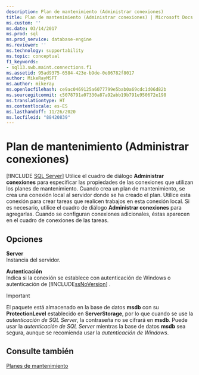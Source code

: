 ```yaml
---
description: Plan de mantenimiento (Administrar conexiones)
title: Plan de mantenimiento (Administrar conexiones) | Microsoft Docs
ms.custom: ''
ms.date: 03/14/2017
ms.prod: sql
ms.prod_service: database-engine
ms.reviewer: ''
ms.technology: supportability
ms.topic: conceptual
f1_keywords:
- sql13.swb.maint.connections.f1
ms.assetid: 95ad9375-6584-423e-b9de-0e86782f8017
author: MikeRayMSFT
ms.author: mikeray
ms.openlocfilehash: ce9ac0469125a6077799e5bab0a69cdc1d06d82b
ms.sourcegitcommit: c5078791a07330a87a92abb19b791e950672e198
ms.translationtype: HT
ms.contentlocale: es-ES
ms.lasthandoff: 11/26/2020
ms.locfileid: "88420839"
---
```

# <a name="maintenance-plan-manage-connections"></a>Plan de mantenimiento (Administrar conexiones)
 [!INCLUDE [SQL Server](../../includes/applies-to-version/sqlserver.md)]
   Utilice el cuadro de diálogo **Administrar conexiones** para especificar las propiedades de las conexiones que utilizan los planes de mantenimiento. Cuando crea un plan de mantenimiento, se crea una conexión local al servidor donde se ha creado el plan. Utilice esta conexión para crear tareas que realicen trabajos en esta conexión local. Si es necesario, utilice el cuadro de diálogo **Administrar conexiones** para agregarlas. Cuando se configuran conexiones adicionales, éstas aparecen en el cuadro de conexiones de las tareas.  
  
## <a name="options"></a>Opciones  
 **Server**  
 Instancia del servidor.  
  
 **Autenticación**  
 Indica si la conexión se establece con autenticación de Windows o autenticación de [!INCLUDE[ssNoVersion](../../includes/ssnoversion-md.md)] .  

> [!IMPORTANT]  
> El paquete está almacenado en la base de datos **msdb** con su **ProtectionLevel** establecido en **ServerStorage**, por lo que cuando se use la *autenticación de SQL Server*, la contraseña no se cifrará en **msdb**. Puede usar la *autenticación de SQL Server* mientras la base de datos **msdb** sea segura, aunque se recomienda usar la *autenticación de Windows*.

## <a name="see-also"></a>Consulte también  
 [Planes de mantenimiento](../../relational-databases/maintenance-plans/maintenance-plans.md)  
  
  
